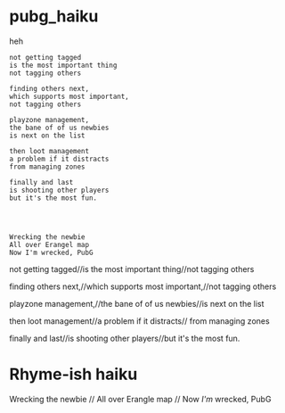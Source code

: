 # pubg_haiku
heh

    not getting tagged
    is the most important thing
    not tagging others

    finding others next,
    which supports most important,
    not tagging others

    playzone management,
    the bane of of us newbies
    is next on the list

    then loot management
    a problem if it distracts
    from managing zones

    finally and last
    is shooting other players
    but it's the most fun.
    
    
    
    
    Wrecking the newbie
    All over Erangel map
    Now I'm wrecked, PubG


not getting tagged//is the most important thing//not tagging others

finding others next,//which supports most important,//not tagging others

playzone management,//the bane of of us newbies//is next on the list

then loot management//a problem if it distracts// from managing zones

finally and last//is shooting other players//but it's the most fun.

# Rhyme-ish haiku

Wrecking the newbie // All over Erangle map // Now *I'm* wrecked, PubG
